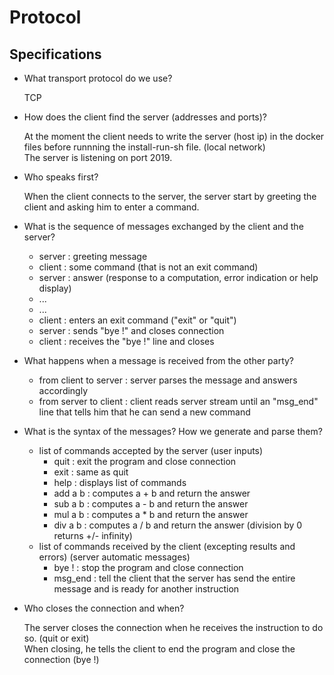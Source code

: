 
# Protocol

## Specifications

- What transport protocol do we use?

    TCP

- How does the client find the server (addresses and ports)?

    At the moment the client needs to write the server (host ip) in the docker files before runnning the install-run-sh file. (local network)<br/>
    The server is listening on port 2019.

- Who speaks first?

    When the client connects to the server, the server start by greeting the client and asking him to enter a command.

- What is the sequence of messages exchanged by the client and the server?
  - server : greeting message
  - client : some command (that is not an exit command)
  - server : answer (response to a computation, error indication or help display)
  - ...
  - ...
  - client : enters an exit command ("exit" or "quit")
  - server : sends "bye !" and closes connection
  - client : receives the "bye !" line and closes

- What happens when a message is received from the other party?
  - from client to server : server parses the message and answers accordingly
  - from server to client : client reads server stream until an "msg_end" line that tells him that he can send a new command

- What is the syntax of the messages? How we generate and parse them?
  - list of commands accepted by the server (user inputs)
    - quit : exit the program and close connection
    - exit : same as quit
    - help : displays list of commands
    - add a b : computes a + b and return the answer
    - sub a b : computes a - b and return the answer
    - mul a b : computes a * b and return the answer
    - div a b : computes a / b and return the answer (division by 0 returns +/- infinity)
  - list of commands received by the client (excepting results and errors) (server automatic messages)
    - bye ! : stop the program and close connection
    - msg_end : tell the client that the server has send the entire message and is ready for another instruction

- Who closes the connection and when?

    The server closes the connection when he receives the instruction to do so. (quit or exit)<br/>
    When closing, he tells the client to end the program and close the connection (bye !)